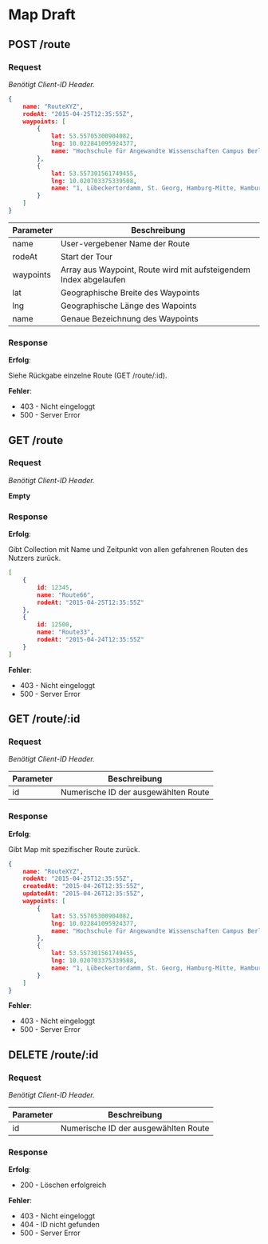# Map Draft

## POST /route
### Request
_Benötigt Client-ID Header._

```json
{
	name: "RouteXYZ",
	rodeAt: "2015-04-25T12:35:55Z",
	waypoints: [
		{
			lat: 53.55705300904082,
		    lng: 10.022841095924377,
		    name: "Hochschule für Angewandte Wissenschaften Campus Berliner Tor, 5-21, Berliner Tor, St. Georg, Hamburg-Mitte, Hamburg, 20099, Deutschland"
		},
		{
			lat: 53.557301561749455,
		    lng: 10.020703375339508,
		    name: "1, Lübeckertordamm, St. Georg, Hamburg-Mitte, Hamburg, 20099, Deutschland"
		}
	]
}
```

| Parameter  | Beschreibung |
|------------|--------------|
| name | User-vergebener Name der Route |
| rodeAt | Start der Tour |
| waypoints | Array aus Waypoint, Route wird mit aufsteigendem Index abgelaufen |
| lat | Geographische Breite des Waypoints |
| lng | Geographische Länge des Wapoints |
| name | Genaue Bezeichnung des Waypoints |

### Response
__Erfolg__:

Siehe Rückgabe einzelne Route (GET /route/:id).

__Fehler__:

- 403 - Nicht eingeloggt
- 500 - Server Error


## GET /route
### Request
_Benötigt Client-ID Header._

__Empty__

### Response
__Erfolg__:

Gibt Collection mit Name und Zeitpunkt von allen gefahrenen Routen des Nutzers zurück.

```json
[
	{
		id:	12345,
		name: "Route66",
		rodeAt: "2015-04-25T12:35:55Z"
	},
	{
		id:	12500,
		name: "Route33",
		rodeAt: "2015-04-24T12:35:55Z"
	}
]
```

__Fehler__:

- 403 - Nicht eingeloggt
- 500 - Server Error


## GET /route/:id
### Request
_Benötigt Client-ID Header._

| Parameter  | Beschreibung |
|------------|--------------|
| id | Numerische ID der ausgewählten Route |

### Response
__Erfolg__:

Gibt Map mit spezifischer Route zurück.

```json
{
	name: "RouteXYZ",
	rodeAt: "2015-04-25T12:35:55Z",
	createdAt: "2015-04-26T12:35:55Z",
	updatedAt: "2015-04-26T12:35:55Z",
	waypoints: [
		{
			lat: 53.55705300904082,
		    lng: 10.022841095924377,
		    name: "Hochschule für Angewandte Wissenschaften Campus Berliner Tor, 5-21, Berliner Tor, St. Georg, Hamburg-Mitte, Hamburg, 20099, Deutschland"
		},
		{
			lat: 53.557301561749455,
		    lng: 10.020703375339508,
		    name: "1, Lübeckertordamm, St. Georg, Hamburg-Mitte, Hamburg, 20099, Deutschland"
		}
	]
}
```

__Fehler__:

- 403 - Nicht eingeloggt
- 500 - Server Error


## DELETE /route/:id
### Request
_Benötigt Client-ID Header._

| Parameter  | Beschreibung |
|------------|--------------|
| id | Numerische ID der ausgewählten Route |

### Response
__Erfolg__:

- 200 - Löschen erfolgreich

__Fehler__:

- 403 - Nicht eingeloggt
- 404 - ID nicht gefunden
- 500 - Server Error